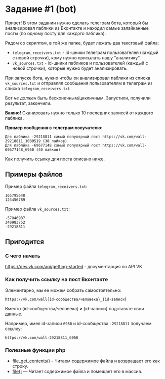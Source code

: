 # Задание #1 (bot)

Привет! В этом задании нужно сделать телеграм бота, который бы анализировал паблики из Вконтакте и находил самые залайканные посты (по одному посту для каждого паблика).

Рядом со скриптом, в той же папке, будет лежать два текстовый файла:
- `telegram_receivers.txt` - id-шники телеграм пользователей (каждый с новой строчки), кому нужно присылать нашу "аналитику".
- `vk_sources.txt` - id-шники пабликов и пользователей (каждый с новой строчки), которые нужно будет анализировать.

При запуске бота, нужно чтобы он анализировал паблики из списка `vk_sources.txt` и отправлял сообщения пользователям в телеграм из списка `telegram_receivers.txt`

Бот *не должен* быть бесконечным/цикличным. Запустили, получили результат, закончили.

**Важно!** Сканировать нужно только 10 последних записей от каждого паблика.

**Пример сообщения в телеграм получателю:**
```
Для паблика -29218811 самый популярный пост https://vk.com/wall-29218811_1039519 (38 лайков)
Для паблика -69677148 самый популярный пост https://vk.com/wall-69677148_6950 (40 лайков)
```

Как получить ссылку для поста описано [ниже](#как-получить-ссылку-на-пост-вконтакте).

## Примеры файлов

Пример файла `telegram_receivers.txt`:
```
165795648
123456789
```

Пример файла `vk_sources.txt`:
```
-57846937
340983752
-29218811
```

## Пригодится

### С чего начать
https://dev.vk.com/api/getting-started - документарция по API VK

### Как получить ссылку на пост Вконтакте
Элементарно, мы ее можем собрать самостоятельно:
```
https://vk.com/wall{id-сообщества/человека}_{id-записи}
```
Вместо {id-сообщества/человека} и {id-записи} подставьте свои данные.

Например, имея id-записи `6950` и id-сообщества `-29218811` получаем ссылку:
```
https://vk.com/wall-29218811_6950
```

### Полезные функции php
- [file_get_contents()](https://www.php.net/manual/ru/function.file-get-contents) - Читаем содержимое файла и возвращает его как строку.
- [file()](https://www.php.net/manual/ru/function.file.php) — Читает содержимое файла и помещает его в массив.

